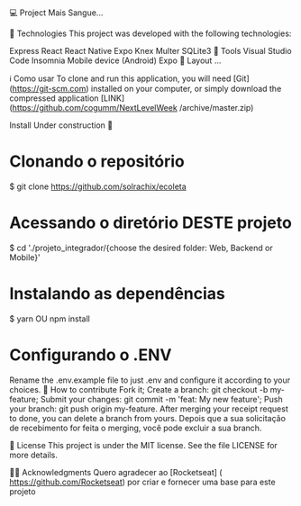💻 Project
Mais Sangue...

🚀 Technologies
This project was developed with the following technologies:

Express
React
React Native
Expo
Knex
Multer
SQLite3
🔨 Tools
Visual Studio Code
Insomnia
Mobile device (Android)
Expo
🔖 Layout
...

ℹ️ Como usar
To clone and run this application, you will need [Git] (https://git-scm.com) installed on your computer, or simply download the compressed application [LINK] (https://github.com/cogumm/NextLevelWeek /archive/master.zip)

Install Under construction 🚧
  # Clonando o repositório
  $ git clone https://github.com/solrachix/ecoleta

  # Acessando o diretório DESTE projeto
  $ cd './projeto_integrador/{choose the desired folder: Web, Backend or Mobile}'

  # Instalando as dependências
  $ yarn OU npm install

  # Configurando o .ENV
  Rename the .env.example file to just .env and configure it according to your choices.
🤔 How to contribute
Fork it;
Create a branch: git checkout -b my-feature;
Submit your changes: git commit -m 'feat: My new feature';
Push your branch: git push origin my-feature.
After merging your receipt request to done, you can delete a branch from yours. Depois que a sua solicitação de recebimento for feita o merging, você pode excluir a sua branch.

📝 License
This project is under the MIT license. See the file LICENSE for more details.

🙏🏼 Acknowledgments
Quero agradecer ao [Rocketseat] ( https://github.com/Rocketseat) por criar e fornecer uma base para este projeto
